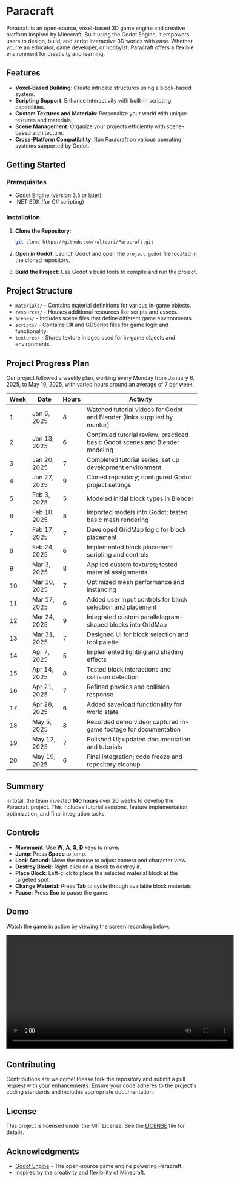 # Paracraft

Paracraft is an open-source, voxel-based 3D game engine and creative platform inspired by Minecraft. Built using the Godot Engine, it empowers users to design, build, and script interactive 3D worlds with ease. Whether you're an educator, game developer, or hobbyist, Paracraft offers a flexible environment for creativity and learning.

## Features

* **Voxel-Based Building**: Create intricate structures using a block-based system.
* **Scripting Support**: Enhance interactivity with built-in scripting capabilities.
* **Custom Textures and Materials**: Personalize your world with unique textures and materials.
* **Scene Management**: Organize your projects efficiently with scene-based architecture.
* **Cross-Platform Compatibility**: Run Paracraft on various operating systems supported by Godot.

## Getting Started

### Prerequisites

* [Godot Engine](https://godotengine.org/) (version 3.5 or later)
* .NET SDK (for C# scripting)

### Installation

1. **Clone the Repository**:

   ```bash
   git clone https://github.com/raltouri/Paracraft.git
   ```

2. **Open in Godot**: Launch Godot and open the `project.godot` file located in the cloned repository.

3. **Build the Project**: Use Godot's build tools to compile and run the project.

## Project Structure

* `materials/` - Contains material definitions for various in-game objects.
* `resources/` - Houses additional resources like scripts and assets.
* `scenes/` - Includes scene files that define different game environments.
* `scripts/` - Contains C# and GDScript files for game logic and functionality.
* `textures/` - Stores texture images used for in-game objects and environments.

## Project Progress Plan

Our project followed a weekly plan, working every Monday from January 6, 2025, to May 19, 2025, with varied hours around an average of 7 per week.

| Week | Date         | Hours | Activity                                                                     |
| ---- | ------------ | ----- | ---------------------------------------------------------------------------- |
| 1    | Jan 6, 2025  | 8     | Watched tutorial videos for Godot and Blender (links supplied by mentor)     |
| 2    | Jan 13, 2025 | 6     | Continued tutorial review; practiced basic Godot scenes and Blender modeling |
| 3    | Jan 20, 2025 | 7     | Completed tutorial series; set up development environment                    |
| 4    | Jan 27, 2025 | 9     | Cloned repository; configured Godot project settings                         |
| 5    | Feb 3, 2025  | 5     | Modeled initial block types in Blender                                       |
| 6    | Feb 10, 2025 | 8     | Imported models into Godot; tested basic mesh rendering                      |
| 7    | Feb 17, 2025 | 7     | Developed GridMap logic for block placement                                  |
| 8    | Feb 24, 2025 | 6     | Implemented block placement scripting and controls                           |
| 9    | Mar 3, 2025  | 8     | Applied custom textures; tested material assignments                         |
| 10   | Mar 10, 2025 | 7     | Optimized mesh performance and instancing                                    |
| 11   | Mar 17, 2025 | 6     | Added user input controls for block selection and placement                  |
| 12   | Mar 24, 2025 | 9     | Integrated custom parallelogram-shaped blocks into GridMap                   |
| 13   | Mar 31, 2025 | 7     | Designed UI for block selection and tool palette                             |
| 14   | Apr 7, 2025  | 5     | Implemented lighting and shading effects                                     |
| 15   | Apr 14, 2025 | 8     | Tested block interactions and collision detection                            |
| 16   | Apr 21, 2025 | 7     | Refined physics and collision response                                       |
| 17   | Apr 28, 2025 | 6     | Added save/load functionality for world state                                |
| 18   | May 5, 2025  | 8     | Recorded demo video; captured in-game footage for documentation              |
| 19   | May 12, 2025 | 7     | Polished UI; updated documentation and tutorials                             |
| 20   | May 19, 2025 | 6     | Final integration; code freeze and repository cleanup                        |

## Summary

In total, the team invested **140 hours** over 20 weeks to develop the Paracraft project. This includes tutorial sessions, feature implementation, optimization, and final integration tasks.

## Controls

* **Movement**: Use **W**, **A**, **S**, **D** keys to move.
* **Jump**: Press **Space** to jump.
* **Look Around**: Move the mouse to adjust camera and character view.
* **Destroy Block**: Right-click on a block to destroy it.
* **Place Block**: Left-click to place the selected material block at the targeted spot.
* **Change Material**: Press **Tab** to cycle through available block materials.
* **Pause**: Press **Esc** to pause the game.

## Demo

Watch the game in action by viewing the screen recording below:

<video src="Paracraft/PCFTAssets/paracraft_screenrecord.mp4" controls width="600">
  Your browser does not support the video tag.
</video>

## Contributing

Contributions are welcome! Please fork the repository and submit a pull request with your enhancements. Ensure your code adheres to the project's coding standards and includes appropriate documentation.

## License

This project is licensed under the MIT License. See the [LICENSE](LICENSE) file for details.

## Acknowledgments

* [Godot Engine](https://godotengine.org/) - The open-source game engine powering Paracraft.
* Inspired by the creativity and flexibility of Minecraft.
